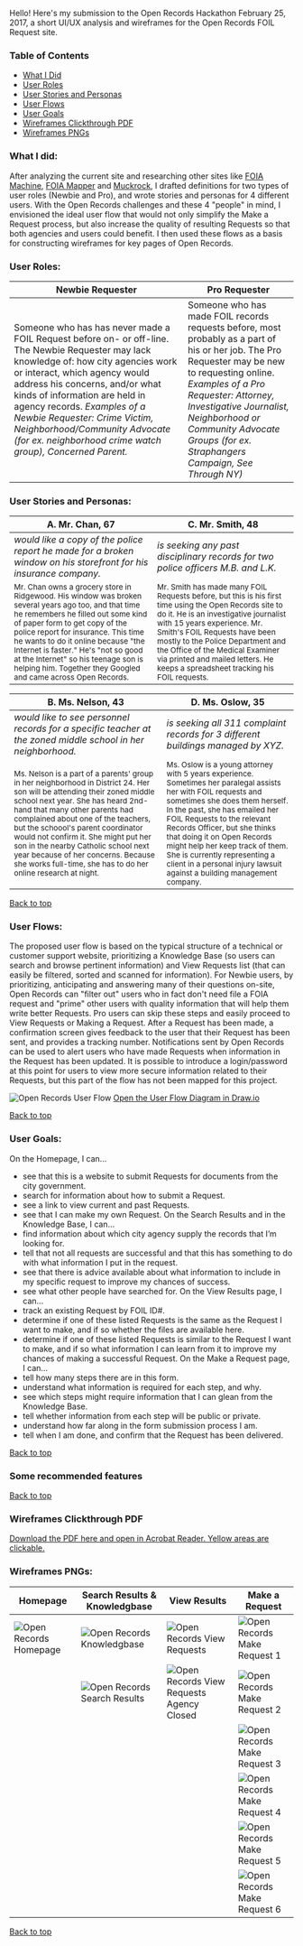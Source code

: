 Hello! Here's my submission to the Open Records Hackathon February 25, 2017, a short UI/UX analysis and wireframes for the Open Records FOIL Request site.



### Table of Contents
* [What I Did](#what-i-did)
* [User Roles](#user-roles)
* [User Stories and Personas](#user-stories-and-personas)
* [User Flows](#user-flows)
* [User Goals](#user-goals)
* [Wireframes Clickthrough PDF](#wireframes-clickthrough-pdf)
* [Wireframes PNGs](#wireframes-pngs)

### What I did:
After analyzing the current site and researching other sites like <a href="https://www.foiamachine.org/" target="_blank">FOIA Machine</a>, <a href="https://foiamapper.com/" target="_blank">FOIA Mapper</a> and <a href="https://www.muckrock.com/" target="_blank">Muckrock</a>, I drafted definitions for two types of user roles (Newbie and Pro), and wrote stories and personas for 4 different users. With the Open Records challenges and these 4 "people" in mind, I envisioned the ideal user flow that would not only simplify the Make a Request process, but also increase the quality of resulting Requests so that both agencies and users could benefit. I then used these flows as a basis for constructing wireframes for key pages of Open Records.

### User Roles:

| Newbie Requester | Pro Requester |  
|------------------|------------------|
| Someone who has has never made a FOIL Request before on- or off-line. The Newbie Requester may lack knowledge of: how city agencies work or interact, which agency would address his concerns, and/or what kinds of information are held in agency records. *Examples of a Newbie Requester: Crime Victim, Neighborhood/Community Advocate (for ex. neighborhood crime watch group), Concerned Parent.* | Someone who has made FOIL records requests before, most probably as a part of his or her job. The Pro Requester may be new to requesting online. *Examples of a Pro Requester: Attorney, Investigative Journalist, Neighborhood or Community Advocate Groups (for ex. Straphangers Campaign, See Through NY)* |

### User Stories and Personas:

| **A. Mr. Chan, 67** | **C. Mr. Smith, 48** |
|------------------|------------------|
| *would like a copy of the police report he made for a broken window on his storefront for his insurance company.* | *is seeking any past disciplinary records for two police officers M.B. and L.K.* | 
| <small>Mr. Chan owns a grocery store in Ridgewood. His window was broken several years ago too, and that time he remembers he filled out some kind of paper form to get copy of the police report for insurance. This time he wants to do it online because "the Internet is faster." He's "not so good at the Internet" so his teenage son is helping him. Together they Googled and came across Open Records.</small> | <small>Mr. Smith has made many FOIL Requests before, but this is his first time using the Open Records site to do it. He is an investigative journalist with 15 years experience. Mr. Smith's FOIL Requests have been mostly to the Police Department and the Office of the Medical Examiner via printed and mailed letters. He keeps a spreadsheet tracking his FOIL requests.</small> |

| **B. Ms. Nelson, 43** | **D. Ms. Oslow, 35** |
|------------------|------------------|
| *would like to see personnel records for a specific teacher at the zoned middle school in her neighborhood.* | *is seeking all 311 complaint records for 3 different buildings managed by XYZ.* | 
| <small>Ms. Nelson is a part of a parents' group in her neighborhood in District 24. Her son will be attending their zoned middle school next year. She has heard 2nd-hand that many other parents had complained about one of the teachers, but the schoool's parent coordinator would not confirm it. She might put her son in the nearby Catholic school next year because of her concerns. Because she works full-time, she has to do her online research at night.</small> | <small>Ms. Oslow is a young attorney with 5 years experience. Sometimes her paralegal assists her with FOIL requests and sometimes she does them herself. In the past, she has emailed her FOIL Requests to the relevant Records Officer, but she thinks that doing it on Open Records might help her keep track of them. She is currently representing a client in a personal injury lawsuit against a building management company.</small> |

[Back to top](#table-of-contents)

### User Flows:
The proposed user flow is based on the typical structure of a technical or customer support website, prioritizing a Knowledge Base (so users can search and browse pertinent information) and View Requests list (that can easily be filtered, sorted and scanned for information). For Newbie users, by prioritizing, anticipating and answering many of their questions on-site, Open Records can "filter out" users who in fact don't need file a FOIA request and "prime" other users with quality information that will help them write better Requests. Pro users can skip these steps and easily proceed to View Requests or Making a Request. After a Request has been made, a confirmation screen gives feedback to the user that their Request has been sent, and provides a tracking number. Notifications sent by Open Records can be used to alert users who have made Requests when information in the Request has been updated. It is possible to introduce a login/password at this point for users to view more secure information related to their Requests, but this part of the flow has not been mapped for this project.

![Open Records User Flow](https://github.com/annamatic/open-records-hackathon/blob/master/images/OpenRecords-Drawio-UserFlows.png)
[Open the User Flow Diagram in Draw.io](https://www.draw.io/?lightbox=1&target=blank&highlight=0000ff&edit=_blank&layers=1&title=OpenRecords-Drawio-UserFlows.xml#Uhttps%3A%2F%2Fraw.githubusercontent.com%2Fannamatic%2Fopen-records-hackathon%2Fmaster%2FOpenRecords-Drawio-UserFlows.xml)

[Back to top](#table-of-contents)

### User Goals:

On the Homepage, I can...
- see that this is a website to submit Requests for documents from the city government.
- search for information about how to submit a Request.
- see a link to view current and past Requests.
- see that I can make my own Request.
On the Search Results and in the Knowledge Base, I can...
- find information about which city agency supply the records that I’m looking for.
- tell that not all requests are successful and that this has something to do with what information I put in the request.
- see that there is advice available about what information to include in my specific request to improve my chances of success.
- see what other people have searched for.
On the View Results page, I can...
- track an existing Request by FOIL ID#.
- determine if one of these listed Requests is the same as the Request I want to make, and if so whether the files are available here.
- determine if one of these listed Requests is similar to the Request I want to make, and if so what information I can learn from it to improve my chances of making a successful Request.
On the Make a Request page, I can...
- tell how many steps there are in this form.
- understand what information is required for each step, and why.
- see which steps might require information that I can glean from the Knowledge Base.
- tell whether information from each step will be public or private.
- understand how far along in the form submission process I am.
- tell when I am done, and confirm that the Request has been delivered.

[Back to top](#table-of-contents)

### Some recommended features


[Back to top](#table-of-contents)

### Wireframes Clickthrough PDF
[Download the PDF here and open in Acrobat Reader. Yellow areas are clickable.](/images/OpenRecords_Clickthrough_Annamatic.pdf)

### Wireframes PNGs:
| Homepage | Search Results & Knowledgbase | View Results | Make a Request |
|-----------|-------|-------|-------|
| ![Open Records Homepage](https://github.com/annamatic/open-records-hackathon/blob/master/images/OpenRecords-Drawio-Homepage-Annamatic.png) | ![Open Records Knowledgbase](/images/OpenRecords-Drawio-Knowledgebase-Annamatic.png) | ![Open Records View Requests](/images/OpenRecords-Drawio-ViewRequests-Annamatic.png) | ![Open Records Make Request 1](/images/OpenRecords-Drawio-MakeaRequest1.png) |
| | ![Open Records Search Results](/images/OpenRecords-Drawio-SearchResults-Annamatic.png) | ![Open Records View Requests Agency Closed](/images/OpenRecords-Drawio-ViewRequests2-Annamatic.png) | ![Open Records Make Request 2](/images/OpenRecords-Drawio-MakeaRequest2.png) |
| | | | ![Open Records Make Request 3](/images/OpenRecords-Drawio-MakeaRequest3.png) |
| | | | ![Open Records Make Request 4](/images/OpenRecords-Drawio-MakeaRequest4.png) |
| | | | ![Open Records Make Request 5](/images/OpenRecords-Drawio-MakeaRequest5.png) |
| | | | ![Open Records Make Request 6](/images/OpenRecords-Drawio-MakeaRequest6.png) |

[Back to top](#table-of-contents)
